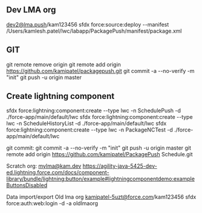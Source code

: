 ## Dev LMA org

dev2@lma.push/kam123456
sfdx force:source:deploy --manifest /Users/kamlesh.patel/lwc/labapp/PackagePush/manifest/package.xml

## GIT

git remote remove origin
git remote add origin https://github.com/kamipatel/packagepush.git
git commit -a --no-verify -m "init"
git push -u origin master

## Create lightning component

sfdx force:lightning:component:create --type lwc -n SchedulePush -d ./force-app/main/default/lwc
sfdx force:lightning:component:create --type lwc -n ScheduleHistoryList -d ./force-app/main/default/lwc
sfdx force:lightning:component:create --type lwc -n PackageNCTest -d ./force-app/main/default/lwc

git commit:
git commit -a --no-verify -m "init"
git push -u origin master
git remote add origin https://github.com/kamipatel/PackagePush
Schedule.git

Scratch org:
mylma@kam.dev
https://agility-java-5425-dev-ed.lightning.force.com/docs/component-library/bundle/lightning:button/example#lightningcomponentdemo:exampleButtonsDisabled

Data import/export
Old lma org kamipatel-5uzt@force.com/kam123456
sfdx force:auth:web:login -d -a oldlmaorg
